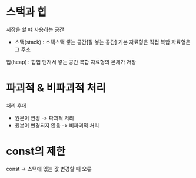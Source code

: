 # 스택과 힙

저장을 할 떄 사용하는 공간
- 스택(stack) : 스택스택 쌓는 공간[잘 쌓는 공간]
기본 자료형은 직접
복합 자료형은 그 주소

힙(heap) : 힙힙 던져서 쌓는 공간
복합 자료형의 본체가 저장

# 파괴적 & 비파괴적 처리
처리 후에 
- 원본이 변경 -> 파괴적 처리
- 원본이 변경되지 않음 -> 비파괴적 처리

# const의 제한
const -> 스택에 있는 값 변경할 때 오류

